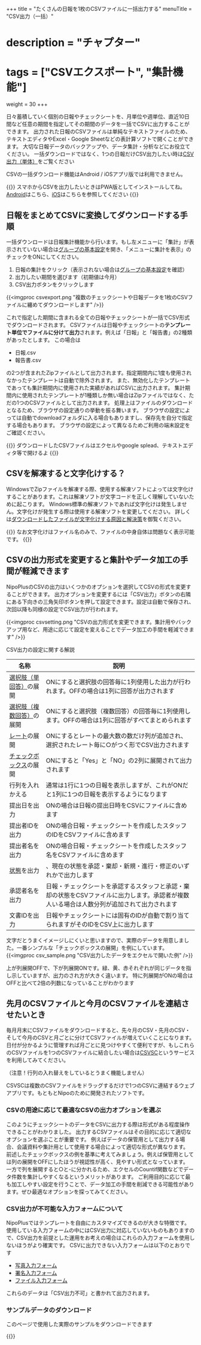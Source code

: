 +++
title = "たくさんの日報を1枚のCSVファイルに一括出力する"
menuTitle = "CSV出力（一括）"
# description = "チャプター"
# tags = ["CSVエクスポート", "集計機能"]
weight = 30
+++


日々蓄積していく個別の日報やチェックシートを、月単位や週単位、直近10日間など任意の期間を指定してその期間のデータを一括でCSVに出力することができます。
出力された日報のCSVファイルは単純なテキストファイルのため、テキストエディタやExcel・Google Sheetなどの表計算ソフトで開くことができます。
大切な日報データのバックアップや、データ集計・分析などにお役立てください。
一括ダウンロードではなく、1つの日報だけCSV出力したい時は[CSV出力（単体）](/report/read/csv/)をご覧ください

CSVの一括ダウンロード機能はAndroid / iOSアプリ版では利用できません。

{{<alice pos="right" icon="phone">}}
スマホからCSVを出力したいときはPWA版としてインストールしてね。[Android](/system/android/)はこちら、[iOS](/system/ios/)はこちらを参照してください
{{</alice>}}

## 日報をまとめてCSVに変換してダウンロードする手順

一括ダウンロードは日報集計機能から行います。もし左メニューに「集計」が表示されていない場合は[グループの基本設定](/org/groupsetting/make/)を開き、「メニューに集計を表示」のチェックをONにしてください。

1. 日報の集計をクリック（表示されない場合は[グループの基本設定](/org/groupsetting/make/)を確認）
1. 出力したい期間を選びます（初期値は今月）
1. CSV出力ボタンをクリックします

{{<imgproc csvexport.png "複数のチェックシートや日報データを1枚のCSVファイルに纏めてダウンロードします" />}}

これで指定した期間に含まれる全ての日報やチェックシートが一括でCSV形式でダウンロードされます。
CSVファイルは日報やチェックシートの**テンプレート単位でファイルに分けて出力**されます。例えば「日報」と「報告書」の2種類があったとします。
この場合は

- 日報.csv
- 報告書.csv

の2つが含まれたZipファイルとして出力されます。指定期間内に1度も使用されなかったテンプレートは自動で除外されます。
また、無効化したテンプレートであっても集計期間内に使用された実績があればCSVに出力されます。
集計期間内に使用されたテンプレートが1種類しか無い場合はZipファイルではなく、ただの1つのCSVファイルとして出力されます。
処理上はファイルのダウンロードとなるため、ブラウザの設定通りの挙動を振る舞います。
ブラウザの設定によっては自動でdownloadフォルダに入る場合もありますし、保存先を自分で指定する場合もあります。
ブラウザの設定によって異なるためご利用の端末設定をご確認ください。

{{<alice pos="right" icon="ok">}}
ダウンロードしたCSVファイルはエクセルやgoogle splead、テキストエディタ等で開けるよ
{{</alice>}}

## CSVを解凍すると文字化けする？

WindowsでZipファイルを解凍する際、使用する解凍ソフトによっては文字化けすることがあります。これは解凍ソフトが文字コードを正しく理解していないために起こります。
Windows標準の解凍ソフトであれば文字化けは発生しません。文字化けが発生する際は使用する解凍ソフトを変更してください。
詳しくは[ダウンロードしたファイルが文字化けする原因と解決策](/tech/mojibake/)を御覧ください。

{{<alice pos="right" icon="ok">}}
なお文字化けはファイル名のみで、ファイルの中身自体は問題なく表示可能です。
{{</alice>}}

## CSVの出力形式を変更すると集計やデータ加工の手間が軽減できます

NipoPlusのCSVの出力はいくつかのオプションを選択してCSVの形式を変更することができます。
出力オプションを変更するには「CSV出力」ボタンの右隣にある下向きの三角矢印ボタンを押して設定できます。設定は自動で保存され、次回以降も同様の設定でCSV出力が行われます。

{{<imgproc csvsetting.png "CSVの出力形式を変更できます。集計用やバックアップ用など、用途に応じて設定を変えることでデータ加工の手間を軽減できます" />}}

CSV出力の設定に関する解説

|名称|説明|
|---|---|
|[選択肢（単回答）](/org/groupsetting/template/select/)の展開|ONにすると選択肢の回答毎に1列使用した出力が行われます。OFFの場合は1列に回答が出力されます|
|[選択肢（複数回答）](/org/groupsetting/template/select/)の展開|ONにすると選択肢（複数回答）の回答毎に1列使用します。OFFの場合は1列に回答がすべてまとめられます|
|[レート](/org/groupsetting/template/rate/)の展開|ONにするとレートの最大数の数だけ列が追加され、選択されたレート毎に○がつく形でCSV出力されます|
|[チェックボックス](/org/groupsetting/template/checkbox/)の展開|ONにすると「Yes」と「NO」の2列に展開されて出力されます|
|行列を入れかえる|通常は1行に1つの日報を表示しますが、これがONだと1列に1つの日報を表示するようになります|
|提出日を出力|ONの場合は日報の提出日時をCSVにファイルに含めます|
|提出者IDを出力|ONの場合日報・チェックシートを作成したスタッフのIDをCSVファイルに含めます|
|提出者名を出力|ONの場合日報・チェックシートを作成したスタッフ名をCSVファイルに含めます|
|[状態](/report/read/state/)を出力|、現在の状態を承認・棄却・新規・進行・修正のいずれかで出力します|
|承認者名を出力|日報・チェックシートを承認するスタッフと承認・棄却の状態をCSVファイルに出力します。承認者が複数人いる場合は人数分列が追加されて出力されます|
|文書IDを出力|日報やチェックシートには固有のIDが自動で割り当てられますがそのIDをCSV上に出力します|

文字だとうまくイメージしにくいと思いますので、実際のデータを用意しました。一番シンプルな「チェックボックスの展開」を例にしています。
{{<imgproc csv_sample.png "CSV出力したデータをエクセルで開いた例" />}}

上が列展開OFFで、下が列展開ONです。緑、黄、赤それぞれが同じデータを指し示していますが、出力のされ方が大きく違います。
特に列展開がONの場合はOFFと比べて2倍の列数になっていることがわかります

## 先月のCSVファイルと今月のCSVファイルを連結させたいとき

毎月月末にCSVファイルをダウンロードすると、先々月のCSV・先月のCSV・そして今月のCSVと月ごとに分けてCSVファイルが増えていくことになります。
日付が分かるように管理すれば月ごとに見つけやすくて便利ですが、もしこれらのCSVファイルを1つのCSVファイルに結合したい場合は[CSVSC](/blog/csvsc/)というサービスを利用してみてください。

（注意！行列の入れ替えをしているとうまく機能しません）

CSVSCは複数のCSVファイルをドラッグするだけで1つのCSVに連結するウェブアプリです。もともとNipoのために開発されたソフトです。

### CSVの用途に応じて最適なCSVの出力オプションを選ぶ

このようにチェックシートのデータをCSVに出力する際は形式がある程度操作できることがわかりました。
出力するCSVファイルはその目的に応じて適切なオプションを選ぶことが重要です。
例えばデータの保管用として出力する場合、会議資料や集計用として使用する場合によって適切な形式が異なります。
前述したチェックボックスの例を基準に考えてみましょう。例えば保管用としては列の展開をOFFにしたほうが視認性が高く、見やすい形式となっています。
一方で列を展開すると○と-に分かれるため、エクセルのCountif関数などでデータ件数を集計しやすくなるというメリットがあります。
ご利用目的に応じて最も加工しやすい設定を行うことで、データ加工の手間を削減できる可能性があります。ぜひ最適なオプションを探ってみてください。


### CSV出力が不可能な入力フォームについて

NipoPlusではテンプレートを自由にカスタマイズできるのが大きな特徴です。使用している入力フォームの中にはCSV出力に対応していないものもありますので、CSV出力を前提とした運用をお考えの場合はこれらの入力フォームを使用しないほうがより確実です。 CSVに出力できない入力フォームは以下のとおりです

- [写真入力フォーム](/org/groupsetting/template/picture/)
- [署名入力フォーム](/org/groupsetting/template/sign/)
- [ファイル入力フォーム](/org/groupsetting/template/file/)

これらのデータは「CSV出力不可」と書かれて出力されます。

### サンプルデータのダウンロード

このページで使用した実際のサンプルをダウンロードできます

{{<attachments style="orange" />}}
